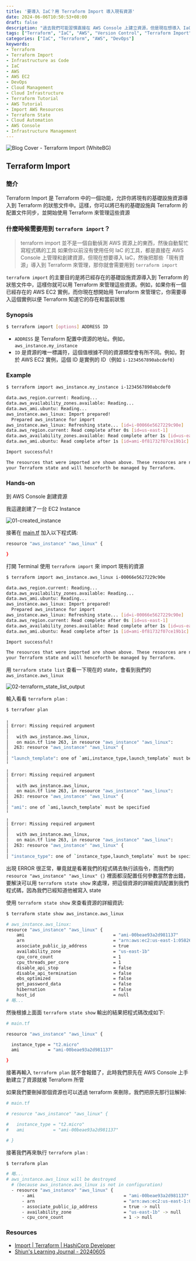 ```yaml
---
title: '要導入 IaC？用 Terraform Import 導入現有資源'
date: 2024-06-06T10:50:53+08:00
draft: false
description: "過去我們可能習慣直接在 AWS Console 上建立資源，但是現在想導入 IaC，把原本建立好的資源改成用 Terraform 管理。這篇文章會教你如何使用 Terraform Import 功能，將現有的資源導入到 Terraform 的 State 中"
tags: ["Terraform", "IaC", "AWS", "Version Control", "Terraform Import", "DevOps", "Cloud Infrastructure", "Technical Tutorial"]
categories: ["IaC", "Terraform", "AWS", "DevOps"]
keywords:
- Terraform
- Terraform Import
- Infrastructure as Code
- IaC
- AWS
- AWS EC2
- DevOps
- Cloud Management
- Cloud Infrastructure
- Terraform Tutorial
- AWS Tutorial
- Import AWS Resources
- Terraform State
- Cloud Automation
- AWS Console
- Infrastructure Management
---
```

![Blog  Cover - Terraform Import (WhiteBG)](https://github.com/sh1un/sh1un.github.io/assets/85695943/e2027f5e-d58b-4c4b-983a-ad9a8b76ce63)

## Terraform Import

### 簡介

Terraform Import 是 Terraform 中的一個功能，允許你將現有的基礎設施資源導入到 Terraform 的狀態文件中。這樣，你可以將已有的基礎設施與 Terraform 的配置文件同步，並開始使用 Terraform 來管理這些資源

### 什麼時候需要用到 `terraform import`？

> terraform import 並不是一個自動偵測 AWS 資源上的東西，然後自動幫忙寫程式碼的工具
如果你以前沒有使用任何 IaC 的工具，都是直接在 AWS Console 上管理和創建資源，但現在想要導入 IaC，然後把那些「現有資源」導入到 Terraform 來管理，那你就會需要用到 `terraform import`

`terraform import` 的主要目的是將已經存在的基礎設施資源導入到 Terraform 的狀態文件中，這樣你就可以用 Terraform 來管理這些資源。例如，如果你有一個已經存在的 AWS EC2 實例，而你現在想開始用 Terraform 來管理它，你需要導入這個實例以便 Terraform 知道它的存在和當前狀態

### Synopsis

```bash
$ terraform import [options] ADDRESS ID
```

- `ADDRESS` 是 Terraform 配置中資源的地址。例如，`aws_instance.my_instance`
- `ID` 是資源的唯一標識符，這個值根據不同的資源類型會有所不同。例如，對於 AWS EC2 實例，這個 ID 是實例的 ID（例如 `i-1234567890abcdef0`）

### Example

```bash
$ terraform import aws_instance.my_instance i-1234567890abcdef0

data.aws_region.current: Reading...
data.aws_availability_zones.available: Reading...
data.aws_ami.ubuntu: Reading...
aws_instance.aws_linux: Import prepared!
  Prepared aws_instance for import
aws_instance.aws_linux: Refreshing state... [id=i-00066e5627229c90e]
data.aws_region.current: Read complete after 0s [id=us-east-1]
data.aws_availability_zones.available: Read complete after 1s [id=us-east-1]
data.aws_ami.ubuntu: Read complete after 1s [id=ami-0f81732f07ce19b1c]

Import successful!

The resources that were imported are shown above. These resources are now in
your Terraform state and will henceforth be managed by Terraform.
```

### Hands-on

到 AWS Console 創建資源

我這邊創建了一台 EC2 Instance

![01-created_instance](https://github.com/sh1un/sh1un.github.io/assets/85695943/fc903bf3-d29f-4db5-ade8-8ebac02c1ca6)

接著在 [main.tf](http://main.tf) 加入以下程式碼:

```bash
resource "aws_instance" "aws_linux" {

}
```

打開 Terminal 使用 `terraform import` 來 import 現有的資源

```bash
$ terraform import aws_instance.aws_linux i-00066e5627229c90e

data.aws_region.current: Reading...
data.aws_availability_zones.available: Reading...
data.aws_ami.ubuntu: Reading...
aws_instance.aws_linux: Import prepared!
  Prepared aws_instance for import
aws_instance.aws_linux: Refreshing state... [id=i-00066e5627229c90e]
data.aws_region.current: Read complete after 0s [id=us-east-1]
data.aws_availability_zones.available: Read complete after 1s [id=us-east-1]
data.aws_ami.ubuntu: Read complete after 1s [id=ami-0f81732f07ce19b1c]

Import successful!

The resources that were imported are shown above. These resources are now in
your Terraform state and will henceforth be managed by Terraform.
```

用 `terraform state list` 查看一下現在的 state，會看到我們的 `aws_instance.aws_linux`

![02-terraform_state_list_output](https://github.com/sh1un/sh1un.github.io/assets/85695943/3dbafed0-c5ac-4230-9015-c8cfe7bb7d17)

輸入看看 `terraform plan` :

```bash
$ terrafomr plan

╷
│ Error: Missing required argument
│
│   with aws_instance.aws_linux,
│   on main.tf line 263, in resource "aws_instance" "aws_linux":
│  263: resource "aws_instance" "aws_linux" {
│
│ "launch_template": one of `ami,instance_type,launch_template` must be specified
╵
╷
│ Error: Missing required argument
│
│   with aws_instance.aws_linux,
│   on main.tf line 263, in resource "aws_instance" "aws_linux":
│  263: resource "aws_instance" "aws_linux" {
│
│ "ami": one of `ami,launch_template` must be specified
╵
╷
│ Error: Missing required argument
│
│   with aws_instance.aws_linux,
│   on main.tf line 263, in resource "aws_instance" "aws_linux":
│  263: resource "aws_instance" "aws_linux" {
│
│ "instance_type": one of `instance_type,launch_template` must be specified
```

出現 ERROR 很正常，畢竟就是看著我們的程式碼去執行該指令，而我們的 `resource "aws_instance" "aws_linux" {}` 裡面都沒配置任何參數當然會出錯，要解決可以用 `terraform state show` 來處理，把這個資源的詳細資訊配置到我們程式碼，因為我們已經知道他被寫入 state

使用 `terraform state show` 來查看資源的詳細資訊:

```bash
$ terraform state show aws_instance.aws_linux

# aws_instance.aws_linux:
resource "aws_instance" "aws_linux" {
    ami                                  = "ami-00beae93a2d981137"
    arn                                  = "arn:aws:ec2:us-east-1:058264428816:instance/i-00066e5627229c90e"
    associate_public_ip_address          = true
    availability_zone                    = "us-east-1b"
    cpu_core_count                       = 1
    cpu_threads_per_core                 = 1
    disable_api_stop                     = false
    disable_api_termination              = false
    ebs_optimized                        = false
    get_password_data                    = false
    hibernation                          = false
    host_id                              = null
# 略...
```

然後根據上面面 `terraform state show` 輸出的結果把程式碼改成如下:

```bash
# main.tf

resource "aws_instance" "aws_linux" {

  instance_type = "t2.micro"
  ami           = "ami-00beae93a2d981137"

}

```

接著再輸入 `terraform plan` 就不會報錯了，此時我們原先在 AWS Console 上手動建立了資源就被 Terraform 所管

如果我們要刪掉那個資源也可以透過 terraform 來刪除，我們把原先那行註解掉:

```bash
# main.tf

# resource "aws_instance" "aws_linux" {

#   instance_type = "t2.micro"
#   ami           = "ami-00beae93a2d981137"

# }
```

接著我們再來執行 `terraform plan` :

```bash
$ terraform plan

# 略...
# aws_instance.aws_linux will be destroyed
  # (because aws_instance.aws_linux is not in configuration)
  - resource "aws_instance" "aws_linux" {
      - ami                                  = "ami-00beae93a2d981137" -> null
      - arn                                  = "arn:aws:ec2:us-east-1:058264428816:instance/i-00066e5627229c90e" -> null
      - associate_public_ip_address          = true -> null
      - availability_zone                    = "us-east-1b" -> null
      - cpu_core_count                       = 1 -> null

```

### Resources

- [Import | Terraform | HashiCorp Developer](https://developer.hashicorp.com/terraform/cli/import)
- [Shiun's Learning Journal - 20240605](https://www.notion.so/20240605-a29a522dba9d4e8eb7a60fe899595908?pvs=21)
